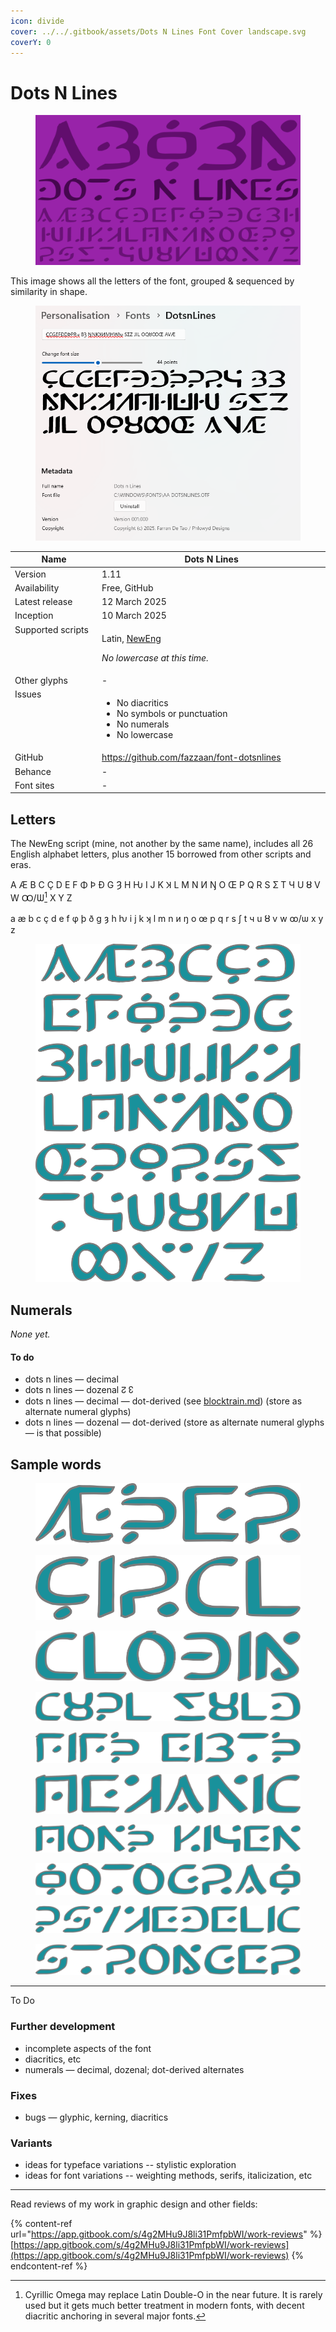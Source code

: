 ```yaml
---
icon: divide
cover: ../../.gitbook/assets/Dots N Lines Font Cover landscape.svg
coverY: 0
---
```


# Dots N Lines

<figure><img src="../../.gitbook/assets/Dots N Lines Font Cover landscape.svg" alt=""><figcaption></figcaption></figure>

This image shows all the letters of the font, grouped & sequenced by similarity in shape.

<figure><picture><source srcset="../../.gitbook/assets/Screenshot Windows Font Settings inverted.png" media="(prefers-color-scheme: dark)"><img src="../../.gitbook/assets/Screenshot Windows Font Settings.png" alt=""></picture><figcaption></figcaption></figure>

<table><thead><tr><th width="162" valign="top">Name</th><th width="440">Dots N Lines</th></tr></thead><tbody><tr><td valign="top">Version</td><td>1.11</td></tr><tr><td valign="top">Availability</td><td>Free, GitHub</td></tr><tr><td valign="top">Latest release</td><td>12 March 2025</td></tr><tr><td valign="top">Inception</td><td>10 March 2025</td></tr><tr><td valign="top">Supported scripts</td><td><p>Latin, <a href="https://app.gitbook.com/o/bhv2aXe6eExkCxRzuAVK/s/nQuhfcBU5w4vA1rwurTv/">NewEng</a> </p><p><em>No lowercase at this time.</em> </p></td></tr><tr><td valign="top">Other glyphs</td><td>-</td></tr><tr><td valign="top">Issues</td><td><ul><li>No diacritics</li><li>No symbols or punctuation</li><li>No numerals</li><li>No lowercase </li></ul></td></tr><tr><td valign="top">GitHub</td><td><a href="https://github.com/fazzaan/font-dotsnlines">https://github.com/fazzaan/font-dotsnlines</a> </td></tr><tr><td valign="top">Behance</td><td>-</td></tr><tr><td valign="top">Font sites</td><td>-</td></tr></tbody></table>

## Letters

The NewEng script (mine, not another by the same name), includes all 26 English alphabet letters, plus another 15 borrowed from other scripts and eras.

A Æ B C Ç D E F Φ Þ Đ G Ȝ H Ƕ I J K Ʞ L M N И Ŋ O Œ P Q R S Ʃ T Ч U Ȣ V W Ꝏ/Ѡ[^1] X Y Z

a æ b c ç d e f φ þ ð g ȝ h ƕ i j k ʞ l m n и ŋ o œ p q r s ʃ t ч u ȣ v w ꝏ/ѡ x y z

<figure><img src="../../.gitbook/assets/Alphabet DotsNLines Lowercase.svg" alt=""><figcaption></figcaption></figure>

## Numerals

_None yet._&#x20;

#### To do

* dots n lines — decimal
* dots n lines — dozenal ↊ ↋
* dots n lines — decimal — dot-derived (see [blocktrain.md](blocktrain.md "mention")) (store as alternate numeral glyphs)
* dots n lines — dozenal — dot-derived (store as alternate numeral glyphs — is that possible)

## Sample words

<figure><img src="../../.gitbook/assets/Word DotsNLines Aether.svg" alt=""><figcaption></figcaption></figure>

<figure><img src="../../.gitbook/assets/Word DotsNLines Circle.svg" alt=""><figcaption></figcaption></figure>

<figure><img src="../../.gitbook/assets/Word DotsNLines Clothing.svg" alt=""><figcaption></figcaption></figure>

<figure><img src="../../.gitbook/assets/Word DotsNLines Couple Should.svg" alt=""><figcaption></figcaption></figure>

<figure><img src="../../.gitbook/assets/Word DotsNLines Fifth Eighth.svg" alt=""><figcaption></figcaption></figure>

<figure><img src="../../.gitbook/assets/Word DotsNLines Mechanic.svg" alt=""><figcaption></figcaption></figure>

<figure><img src="../../.gitbook/assets/Word DotsNLines Month Kitchen.svg" alt=""><figcaption></figcaption></figure>

<figure><img src="../../.gitbook/assets/Word DotsNLines Photograph.svg" alt=""><figcaption></figcaption></figure>

<figure><img src="../../.gitbook/assets/Word DotsNLines Psychedelic.svg" alt=""><figcaption></figcaption></figure>

<figure><img src="../../.gitbook/assets/Word DotsNLines Stronger.svg" alt=""><figcaption></figcaption></figure>

***

To Do


### Further development

* incomplete aspects of the font
* diacritics, etc
* numerals — decimal, dozenal; dot-derived alternates

### Fixes

* bugs — glyphic, kerning, diacritics

### Variants

* ideas for typeface variations -- stylistic exploration
* ideas for font variations -- weighting methods, serifs, italicization, etc

***

Read reviews of my work in graphic design and other fields:

{% content-ref url="https://app.gitbook.com/s/4g2MHu9J8li31PmfpbWI/work-reviews" %}
[https://app.gitbook.com/s/4g2MHu9J8li31PmfpbWI/work-reviews](https://app.gitbook.com/s/4g2MHu9J8li31PmfpbWI/work-reviews)
{% endcontent-ref %}



[^1]: Cyrillic Omega may replace Latin Double-O in the near future. It is rarely used but it gets much better treatment in modern fonts, with decent diacritic anchoring in several major fonts.
